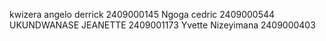 kwizera angelo derrick 2409000145
Ngoga cedric   2409000544
UKUNDWANASE JEANETTE 2409001173
Yvette Nizeyimana  2409000403
